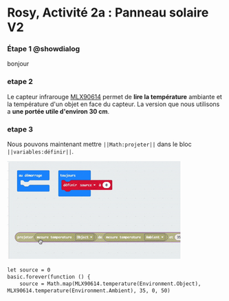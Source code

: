 # Rosy, Activité 2a : Panneau solaire V2

### Étape 1 @showdialog 
bonjour


### etape 2

Le capteur infrarouge [MLX90614](https://www.melexis.com/en/product/mlx90614/digital-plug-play-infrared-thermometer-to-can) permet de **lire la température** ambiante et la température d'un objet en face du capteur. La version que nous utilisons a **une portée utile d'environ 30 cm**.

### etape 3

Nous pouvons maintenant mettre ``||Math:projeter||`` dans le bloc ``||variables:définir||``.

<img alt="Animation de l'assemblage des blocs de programmation de l'étape 10." src="https://raw.githubusercontent.com/GenieLabMtl/Rosy_microbit/master/static/images/Activity_01/Rosy_Act1_05.gif" width="80%">

```blocks
let source = 0
basic.forever(function () {
    source = Math.map(MLX90614.temperature(Environment.Object), MLX90614.temperature(Environment.Ambient), 35, 0, 50)
```
